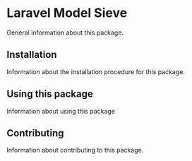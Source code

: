 # Laravel Model Sieve

General information about this package.

## Installation

Information about the installation procedure for this package.

## Using this package

Information about using this package

## Contributing

Information about contributing to this package.
